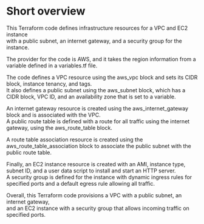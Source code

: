 
# Short overview

This Terraform code defines infrastructure resources for a VPC and EC2 instance <br>
with a public subnet, an internet gateway, and a security group for the instance.<br>

The provider for the code is AWS, and it takes the region information from a variable defined in a variables.tf file.<br>

The code defines a VPC resource using the aws_vpc block and sets its CIDR block, instance tenancy, and tags. <br>
It also defines a public subnet using the aws_subnet block, which has a CIDR block, VPC ID, and an availability zone that is set to a variable.<br>

An internet gateway resource is created using the aws_internet_gateway block and is associated with the VPC. <br>
A public route table is defined with a route for all traffic using the internet gateway, using the aws_route_table block.<br>

A route table association resource is created using the aws_route_table_association block to associate the public subnet with the public route table.<br>

Finally, an EC2 instance resource is created with an AMI, instance type, subnet ID, and a user data script to install and start an HTTP server. <br>
A security group is defined for the instance with dynamic ingress rules for specified ports and a default egress rule allowing all traffic.<br>

Overall, this Terraform code provisions a VPC with a public subnet, an internet gateway, <br>
and an EC2 instance with a security group that allows incoming traffic on specified ports.
